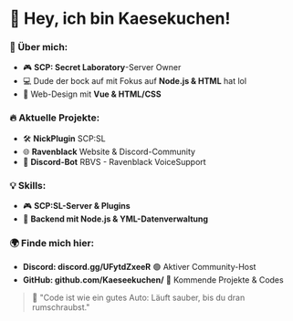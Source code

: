 # 👋 Hey, ich bin Kaesekuchen!

### 🚀 Über mich:
- 🎮 **SCP: Secret Laboratory**-Server Owner
- 💻 Dude der bock auf mit Fokus auf **Node.js & HTML** hat lol
- 🎨 Web-Design mit **Vue & HTML/CSS**   

### 🔥 Aktuelle Projekte:
- 🛠️ **NickPlugin** SCP:SL  
- 🌐 **Ravenblack** Website & Discord-Community  
- 🤖 **Discord-Bot** RBVS - Ravenblack VoiceSupport

### 💡 Skills:
- 🎮 **SCP:SL-Server & Plugins**  
- 💾 **Backend mit Node.js & YML-Datenverwaltung**  

### 🌍 Finde mich hier:
- **Discord: discord.gg/UFytdZxeeR** 🟢 Aktiver Community-Host  
- **GitHub: github.com/Kaeseekuchen/** 📂 Kommende Projekte & Codes  

> 💬 "Code ist wie ein gutes Auto: Läuft sauber, bis du dran rumschraubst."  
